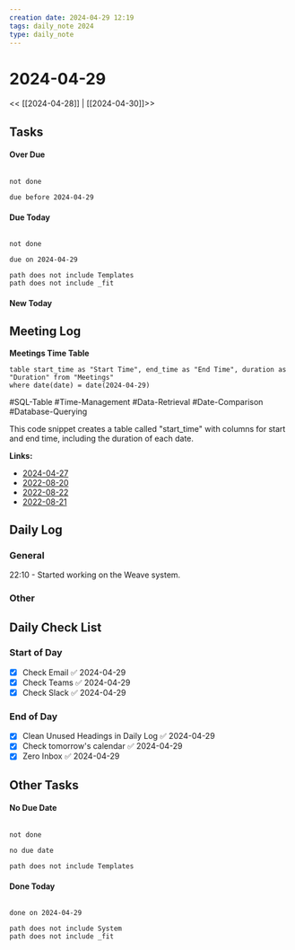 ```yaml
---
creation date: 2024-04-29 12:19
tags: daily_note 2024
type: daily_note
---
```

# 2024-04-29
<< [[2024-04-28]] | [[2024-04-30]]>>


## Tasks

#### Over Due
```tasks

not done

due before 2024-04-29

```

#### Due Today
```tasks

not done

due on 2024-04-29

path does not include Templates
path does not include _fit

```

#### New Today



## Meeting Log

**Meetings Time Table**
```dataview
table start_time as "Start Time", end_time as "End Time", duration as "Duration" from "Meetings"
where date(date) = date(2024-04-29)
```
#SQL-Table #Time-Management #Data-Retrieval #Date-Comparison #Database-Querying

This code snippet creates a table called "start_time" with columns for start and end time, including the duration of each date.

**Links:**
- [2024-04-27](<Daily/2024-04-27.md>)
- [2022-08-20](<Daily/2022-08-20.md>)
- [2022-08-22](<Daily/2022-08-22.md>)
- [2022-08-21](<Daily/2022-08-21.md>)
## Daily Log

### General

22:10 - Started working on the Weave system.


### Other

## Daily Check List

### Start of Day
- [x] Check Email ✅ 2024-04-29
- [x] Check Teams ✅ 2024-04-29
- [x] Check Slack ✅ 2024-04-29

### End of Day
- [x] Clean Unused Headings in Daily Log ✅ 2024-04-29
- [x] Check tomorrow's calendar ✅ 2024-04-29
- [x] Zero Inbox ✅ 2024-04-29

## Other Tasks

#### No Due Date
```tasks

not done

no due date

path does not include Templates

```

#### Done Today

```tasks

done on 2024-04-29

path does not include System
path does not include _fit

```